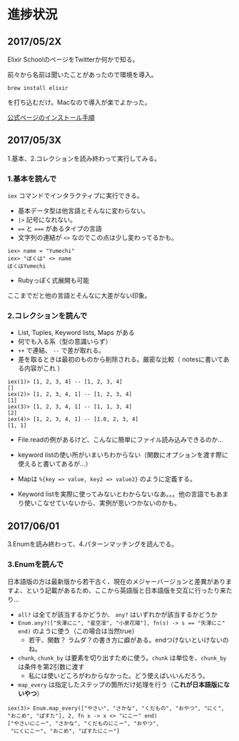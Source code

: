 # 進捗状況
## 2017/05/2X
Elixir SchoolのページをTwitterか何かで知る。

前々から名前は聞いたことがあったので環境を導入。

```
brew install elixir
```

を打ち込むだけ。Macなので導入が楽でよかった。


[公式ページのインストール手順](https://elixir-lang.org/install.html)



## 2017/05/3X
1.基本、2.コレクションを読み終わって実行してみる。


### 1.基本を読んで
`iex` コマンドでインタラクティブに実行できる。


- 基本データ型は他言語とそんなに変わらない。 
- `|>` 記号になれない。
- `==` と `===` があるタイプの言語
- 文字列の連結が `<>` なのでこの点は少し変わってるかも。

```
iex> name = "Yumechi"
iex> "ぼくは" <> name
ぼくはYumechi
```

- Rubyっぽく式展開も可能


ここまでだと他の言語とそんなに大差がない印象。

### 2.コレクションを読んで
- List, Tuples, Keyword lists, Maps がある
- 何でも入る系（型の意識いらず）
- `++` で連結、 `--` で差が取れる。
- 差を取るときは最初のものから削除される。厳密な比較（ notesに書いてある内容がこれ ）

```
iex(1)> [1, 2, 3, 4] -- [1, 2, 3, 4]
[]
iex(2)> [1, 2, 3, 4, 1] -- [1, 2, 3, 4]
[1]
iex(3)> [1, 2, 3, 4, 1] -- [1, 1, 3, 4]
[2]
iex(4)> [1, 2, 3, 4, 1] -- [1.0, 2, 3, 4]
[1, 1]
```

- File.readの例があるけど、こんなに簡単にファイル読み込みできるのか…
- keyword listの使い所がいまいちわからない（関数にオプションを渡す際に使えると書いてあるが…）
- Mapは `%{key => value, key2 => value2}` のように定義する。

- Keyword listを実際に使ってみないとわからないなあ。。。他の言語でもあまり使いこなせていないから、実例が思いつかないのかも。


## 2017/06/01
3.Enumを読み終わって、4.パターンマッチングを読んでる。

### 3.Enumを読んで

日本語版の方は最新版から若干古く、現在のメジャーバージョンと差異がありますよ、という記載があるため、ここから英語版と日本語版を交互に行ったり来たり…

- `all?` は全てが該当するかどうか、 `any?` はいずれかが該当するかどうか
- `Enum.any?(["矢澤にこ", "星空凛", "小泉花陽"], fn(s) -> s == "矢澤にこ" end)` のように使う（この場合は当然true）
    - 若干、関数？ ラムダ？の書き方に癖がある。endつけないといけないのね。
- `chunk`, `chunk_by` は要素を切り出すために使う。`chunk` は単位を、`chunk_by` は条件を第2引数に渡す
    - 私には使いどころがわからなかった。どう使えばいいんだろう。
- `map_every` は指定したステップの箇所だけ処理を行う（**これが日本語版にないやつ**）
```
iex(3)> Enum.map_every(["やさい", "さかな", "くだもの", "おやつ", "にく", "おこめ", "ぱすた"], 2, fn x -> x <> "にこー" end)
["やさいにこー", "さかな", "くだものにこー", "おやつ",
 "にくにこー", "おこめ", "ぱすたにこー"]
```


